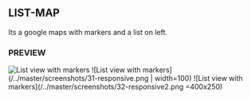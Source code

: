 ## LIST-MAP

Its a google maps with markers and a list on left.

### PREVIEW

![List view with markers](/../master/screenshots/30-disable%20clusters.png?raw=true "List view with markers")
![List view with markers](/../master/screenshots/31-responsive.png | width=100)
![List view with markers](/../master/screenshots/32-responsive2.png =400x250)
